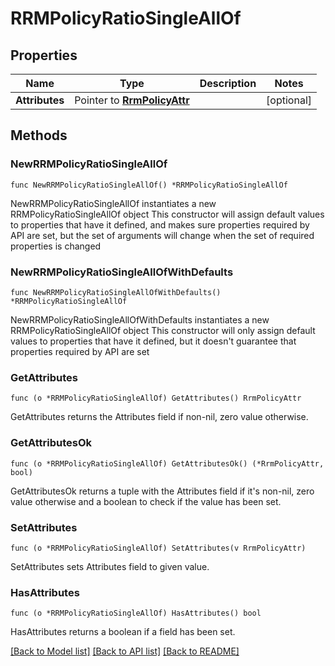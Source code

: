 # RRMPolicyRatioSingleAllOf

## Properties

Name | Type | Description | Notes
------------ | ------------- | ------------- | -------------
**Attributes** | Pointer to [**RrmPolicyAttr**](RrmPolicy_-Attr.md) |  | [optional] 

## Methods

### NewRRMPolicyRatioSingleAllOf

`func NewRRMPolicyRatioSingleAllOf() *RRMPolicyRatioSingleAllOf`

NewRRMPolicyRatioSingleAllOf instantiates a new RRMPolicyRatioSingleAllOf object
This constructor will assign default values to properties that have it defined,
and makes sure properties required by API are set, but the set of arguments
will change when the set of required properties is changed

### NewRRMPolicyRatioSingleAllOfWithDefaults

`func NewRRMPolicyRatioSingleAllOfWithDefaults() *RRMPolicyRatioSingleAllOf`

NewRRMPolicyRatioSingleAllOfWithDefaults instantiates a new RRMPolicyRatioSingleAllOf object
This constructor will only assign default values to properties that have it defined,
but it doesn't guarantee that properties required by API are set

### GetAttributes

`func (o *RRMPolicyRatioSingleAllOf) GetAttributes() RrmPolicyAttr`

GetAttributes returns the Attributes field if non-nil, zero value otherwise.

### GetAttributesOk

`func (o *RRMPolicyRatioSingleAllOf) GetAttributesOk() (*RrmPolicyAttr, bool)`

GetAttributesOk returns a tuple with the Attributes field if it's non-nil, zero value otherwise
and a boolean to check if the value has been set.

### SetAttributes

`func (o *RRMPolicyRatioSingleAllOf) SetAttributes(v RrmPolicyAttr)`

SetAttributes sets Attributes field to given value.

### HasAttributes

`func (o *RRMPolicyRatioSingleAllOf) HasAttributes() bool`

HasAttributes returns a boolean if a field has been set.


[[Back to Model list]](../README.md#documentation-for-models) [[Back to API list]](../README.md#documentation-for-api-endpoints) [[Back to README]](../README.md)


